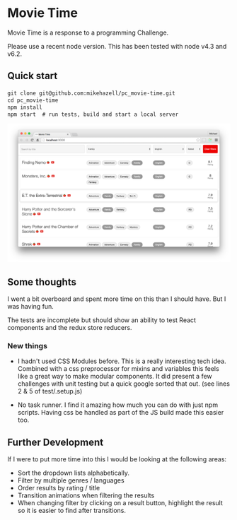 # Movie Time

Movie Time is a response to a programming Challenge.

Please use a recent node version. This has been tested with node v4.3 and v6.2.

## Quick start
```shell
git clone git@github.com:mikehazell/pc_movie-time.git
cd pc_movie-time
npm install
npm start  # run tests, build and start a local server
```

![Movie Time](screenshot.png)


## Some thoughts

I went a bit overboard and spent more time on this than I should have. But I was having fun.

The tests are incomplete but should show an ability to test React components and the redux store reducers.

### New things

- I hadn't used CSS Modules before. This is a really interesting tech idea. Combined with a css preprocessor for mixins and variables this feels like a great way to make modular components. It did present a few challenges with unit testing but a quick google sorted that out. (see lines 2 & 5 of test/.setup.js)

- No task runner. I find it amazing how much you can do with just npm scripts. Having css be handled as part of the JS build made this easier too.

## Further Development

If I were to put more time into this I would be looking at the following areas:

- Sort the dropdown lists alphabetically.
- Filter by multiple genres / languages
- Order results by rating / title
- Transition animations when filtering the results
- When changing filter by clicking on a result button, highlight the result so it is easier to find after transitions.
